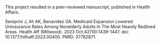 This project resulted in a peer-reviewed manuscript, published in Health Affairs. 

Semprini J, Ali AK, Benavidez GA. Medicaid Expansion Lowered Uninsurance Rates Among Nonelderly Adults In The Most Heavily Redlined Areas. Health Aff (Millwood). 2023 Oct;42(10):1439-1447. doi: 10.1377/hlthaff.2023.00400. PMID: 37782871.
